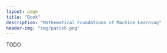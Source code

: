 ```yaml
---
layout: page
title: "Book"
description: "Mathematical Foundations of Machine Learning"
header-img: "img/paris6.png"
---
```


TODO
